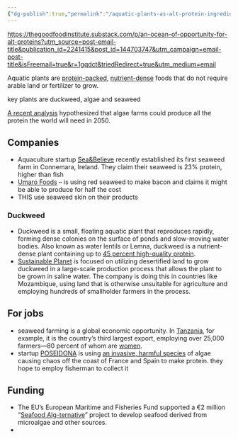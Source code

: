 ```yaml
---
{"dg-publish":true,"permalink":"/aquatic-plants-as-alt-protein-ingredients/","tags":["#alternative_proteins","#plant_based_alternative_proteins"],"created":"2025-10-22T22:54:20.106+01:00","updated":"2025-10-22T22:54:20.106+01:00"}
---
```

 

https://thegoodfoodinstitute.substack.com/p/an-ocean-of-opportunity-for-alt-proteins?utm_source=post-email-title&publication_id=2241415&post_id=144703747&utm_campaign=email-post-title&isFreemail=true&r=1gqdct&triedRedirect=true&utm_medium=email

Aquatic plants are [protein-packed](https://www.sciencedirect.com/science/article/abs/pii/S0308814624010094), [nutrient-dense](https://www.sciencedirect.com/science/article/abs/pii/S0268005X24003862) foods that do not require arable land or fertilizer to grow.

key plants are duckweed, algae and seaweed

[A recent analysis](https://tos.org/oceanography/article/transforming-the-future-of-marine-aquaculture-a-circular-economy-approach) hypothesized that algae farms could produce all the protein the world will need in 2050.
## Companies
- Aquaculture startup [Sea&Believe](https://vegconomist.com/algae-microalgae-seaweed/aquaculture-startup-sea-believe-annouces-seaweed-farm-ireland/?utm_medium=email&utm_source=rasa_io&utm_campaign=newsletter) recently established its first seaweed farm in Connemara, Ireland. They claim their seaweed is 23% protein, higher than fish
- [Umaro Foods](https://www.umarofoods.com/) – is using red seaweed to make bacon and claims it might be able to produce for half the cost
- THIS use seaweed skin on their products

### Duckweed
- Duckweed is a small, floating aquatic plant that reproduces rapidly, forming dense colonies on the surface of ponds and slow-moving water bodies. Also known as water lentils or Lemna, duckweed is a nutrient-dense plant containing up to [45 percent high-quality protein](https://www.grains.k-state.edu/ccl/files/publication_pdf/2022_Food%20Res%20Int._Xu_Duckweed.pdf).
- [Sustainable Planet](https://www.foodnavigator.com/Article/2023/01/25/This-ticks-every-box-worth-ticking-The-agri-tech-start-up-aiming-to-grow-water-lentils-at-scale?bid=29988284&cid=DM1053703&utm_campaign=25-Jan-2023&utm_medium=email&utm_source=newsletter_daily#) is focused on utilizing desertified land to grow duckweed in a large-scale production process that allows the plant to be grown in saline water. The company is doing this in countries like Mozambique, using land that is otherwise unsuitable for agriculture and employing hundreds of smallholder farmers in the process.

## For jobs
- seaweed farming is a global economic opportunity. In [Tanzania](https://www.nature.org/en-us/what-we-do/our-insights/perspectives/restorative-aquaculture-seaweed-farms-tanzania/#:~:text=Seaweed%20farming%20is%20the%20third,percent%20of%20whom%20are%20women.), for example, it is the country’s third largest export, employing over 25,000 farmers—80 percent of whom are [women](https://www.globalseafood.org/advocate/for-seaweed-farmers-in-zanzibar-a-chance-for-real-growth/).
- startup [POSEIDONA](https://es.linkedin.com/company/poseidona?trk=article-ssr-frontend-pulse_little-mention) is using [an invasive, harmful species](https://techcrunch.com/2024/03/17/poseidona-seaweed-protein-food/?trk=article-ssr-frontend-pulse_little-text-block) of algae causing chaos off the coast of France and Spain to make protein. they hope to employ fisherman to collect it

## Funding
- The EU’s European Maritime and Fisheries Fund supported a €2 million “[Seafood Alg-ternative](https://cinea.ec.europa.eu/featured-projects/seafood-algternative_en)” project to develop seafood derived from microalgae and other sources.
- 